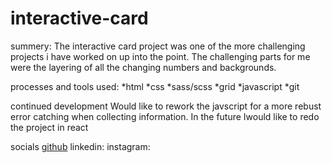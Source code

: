 # interactive-card

summery:
The interactive card project was one of the more challenging projects i have worked on up into the point.
The challenging parts for me were the layering of all the changing numbers and backgrounds.

processes and tools used:
*html
*css
*sass/scss
*grid
*javascript
*git

continued development
Would like to rework the javscript for a more rebust error catching when collecting information.
In the future Iwould like to redo the project in react

socials
[github](https://github.com/Willie10r)
linkedin:
instagram:
